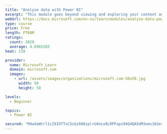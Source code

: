 ```yaml
---
title: "Analyze data with Power BI"
excerpt: "This module goes beyond viewing and exploring your content and explains how to interact with it by working with reports and dashboards to uncover and share new business insights."
webUrl: https://docs.microsoft.com/en-us/learn/modules/analyze-data-power-bi/
type: course
price: Free
length: PT60M
ratings:
  count: 3829
  average: 4.6965265
heat: 139

provider:
  name: Microsoft Learn
  domain: microsoft.com
  images:
    - url: /assets/images/organizations/microsoft.com-50x50.jpg
      width: 50
      height: 50

levels:
  - Beginner

topics:
  - Power BI

secured: "M4wdaWtrl1cI8IOTTxCSsGz0A0zpl+U4nLo8LRPFapz94Q4QA5dM3ums163e4xRXxnPlVSDljS3lZLC+opiuo7T9uXpXt1oimGOl2kLPYgauOHhZS0sHq0TphVkGzGWSPDZDU7L8GNkVsuwvL0ATJmje9TT+8/YFLJerKgYIb8uqcthhnqcVTQvdkbJCU1yfxh9hjSOpUFUbqLTnKooYy+XgS/I6y1kaqQO9XOgOa4kyIpqkrE0QGdV06rXgD0XZNb2egMIDJMbEpo1JHNpI6OonukDFrsiYMoEaeErRpzavN7s52ou3R0DjRZFoJCtqOMX71Hrr2FBKmLU0LZjC2iI7iQTUh2jdn0Th8brAIsWrzrLjyedNHr3BEbRR0GZJ;GpUzFcnwjcIFOxdTPSMmPA=="
---
```


